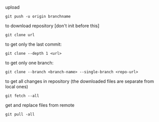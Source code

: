upload

```
git push -u origin branchname
```

to download repository [don't init before this]

```
git clone url
```

to get only the last commit:

```
git clone --depth 1 <url>
```

to get only one branch:
```
git clone --branch <branch-name> --single-branch <repo-url>
```

to get all changes in repository (the downloaded files are separate from local ones)

```
git fetch --all
```

get and replace files from remote

```
git pull -all
```
